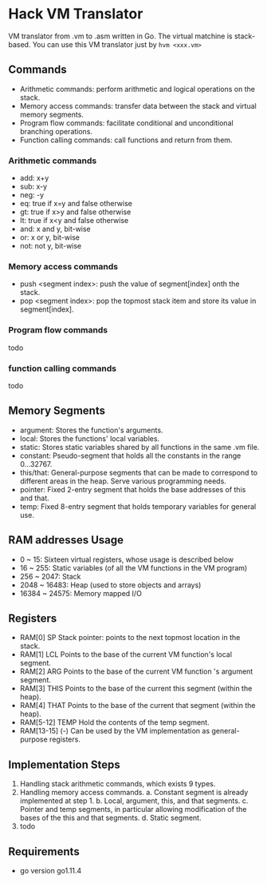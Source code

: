 # Hack VM Translator
VM translator from .vm to .asm written in Go. The virtual matchine is stack-based. You can use this VM translator just by `hvm <xxx.vm>` 
## Commands
- Arithmetic commands: perform arithmetic and logical operations on the stack.
- Memory access commands: transfer data between the stack and virtual memory segments.
- Program flow commands: facilitate conditional and unconditional branching operations.
- Function calling commands: call functions and return from them. 

### Arithmetic commands
- add: x+y
- sub: x-y
- neg: -y
- eq: true if x=y and false otherwise
- gt: true if x\>y and false otherwise
- lt: true if x\<y and false otherwise
- and: x and y, bit-wise
- or: x or y, bit-wise
- not: not y, bit-wise

### Memory access commands
- push \<segment index\>: push the value of segment[index] onth the stack.
- pop \<segment index\>: pop the topmost stack item and store its value in segment[index].

### Program flow commands
todo

### function calling commands
todo

## Memory Segments
- argument: Stores the function's arguments.
- local: Stores the functions' local variables.
- static: Stores static variables shared by all functions in the same .vm file.
- constant: Pseudo-segment that holds all the constants in the range 0...32767.
- this/that: General-purpose segments that can be made to correspond to different areas in the heap. Serve various programming needs.
- pointer: Fixed 2-entry segment that holds the base addresses of this and that.
- temp: Fixed 8-entry segment that holds temporary variables for general use.

## RAM addresses Usage
- 0 ~ 15: Sixteen virtual registers, whose usage is described below
- 16 ~ 255: Static variables (of all the VM functions in the VM program)
- 256 ~ 2047: Stack
- 2048 ~ 16483: Heap (used to store objects and arrays)
- 16384 ~ 24575: Memory mapped I/O

## Registers
- RAM[0] SP Stack pointer: points to the next topmost location in the stack.
- RAM[1] LCL Points to the base of the current VM function's local segment.
- RAM[2] ARG Points to the base of the current VM function 's argument segment.
- RAM[3] THIS Points to the base of the current this segment (within the heap).
- RAM[4] THAT Points to the base of the current that segment (within the heap).
- RAM[5-12] TEMP Hold the contents of the temp segment.
- RAM[13-15] (-) Can be used by the VM implementation as general-purpose registers. 

## Implementation Steps
1. Handling stack arithmetic commands, which exists 9 types.
2. Handling memory access commands.
  a. Constant segment is already implemented at step 1.
  b. Local, argument, this, and that segments.
  c. Pointer and temp segments, in particular allowing modification of the bases of the this and that segments.
  d. Static segment.
3. todo


## Requirements
- go version go1.11.4

